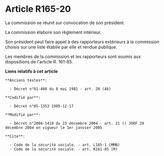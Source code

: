 # Article R165-20

La commission se réunit sur convocation de son président.

La commission élabore son règlement intérieur.

Son président peut faire appel à des rapporteurs extérieurs à la commission choisis sur une liste établie par elle et rendue
publique.

Les membres de la commission et les rapporteurs sont soumis aux dispositions de l'article R. 161-85.

**Liens relatifs à cet article**

	**Anciens textes**:

	  - Décret n°81-460 du 8 mai 1981 - art. 20 (Ab)

	**Codifié par**:

	  - Décret n°85-1353 1985-12-17

	**Modifié par**:

	  - Décret n°2004-1419 du 23 décembre 2004 - art. 21 () JORF 29 décembre 2004 en vigueur le 1er janvier 2005

	**Cite**:

	  - Code de la sécurité sociale. - art. L165-1 (MMN)
	  - Code de la sécurité sociale. - art. R161-85 (M)

